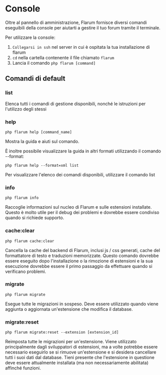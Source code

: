 <template>
  <outdated-it class="blue"></outdated-it>
</template>

# Console

Oltre al pannello di amministrazione, Flarum fornisce diversi comandi eseguibili della console per aiutarti a gestire il tuo forum tramite il terminale.

Per utilizzare la console:

1. `Collegarsi in ssh` nel server in cui è ospitata la tua installazione di flarum
2. `cd` nella cartella contenente il file chiamato `flarum`
3. Lancia il comando `php flarum [command]`

## Comandi di default

### list

Elenca tutti i comandi di gestione disponibili, nonché le istruzioni per l'utilizzo degli stessi

### help

`php flarum help [command_name]`

Mostra la guida e aiuti sul comando.

È inoltre possibile visualizzare la guida in altri formati utilizzando il comando --format:

`php flarum help --format=xml list`

Per visualizzare l'elenco dei comandi disponibili, utilizzare il comando list

### info

`php flarum info`

Raccoglie informazioni sul nucleo di Flarum e sulle estensioni installate. Questo è molto utile per il debug dei problemi e dovrebbe essere condiviso quando si richiede supporto.

### cache:clear

`php flarum cache:clear`

Cancella la cache del backend di Flarum, inclusi js / css generati, cache del formattatore di testo e traduzioni memorizzate. Questo comando dovrebbe essere eseguito dopo l'installazione o la rimozione di estensioni e la sua esecuzione dovrebbe essere il primo passaggio da effettuare quando si verificano problemi.

### migrate

`php flarum migrate`

Esegue tutte le migrazioni in sospeso. Deve essere utilizzato quando viene aggiunta o aggiornata un'estensione che modifica il database.

### migrate:reset

`php flarum migrate:reset --extension [extension_id]`

Reimposta tutte le migrazioni per un'estensione. Viene utilizzato principalmente dagli sviluppatori di estensioni, ma a volte potrebbe essere necessario eseguirlo se si rimuove un'estensione e si desidera cancellare tutti i suoi dati dal database. Tieni presente che l'estensione in questione deve essere attualmente installata (ma non necessariamente abilitata) affinché funzioni.
